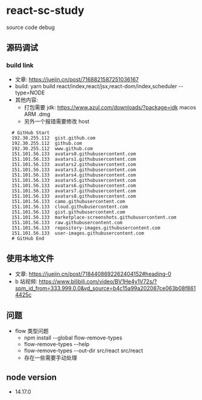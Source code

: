 # react-sc-study

source code debug

## 源码调试

### build link

- 文章: https://juejin.cn/post/7168821587251036167
- build: yarn build react/index,react/jsx,react-dom/index,scheduler --type=NODE
- 其他内容:
  - 打包需要 jdk: https://www.azul.com/downloads/?package=jdk macos ARM .dmg
  - 另外一个报错需要修改 host

```
  # GitHub Start
  192.30.255.112  gist.github.com
  192.30.255.112  github.com
  192.30.255.112  www.github.com
  151.101.56.133  avatars0.githubusercontent.com
  151.101.56.133  avatars1.githubusercontent.com
  151.101.56.133  avatars2.githubusercontent.com
  151.101.56.133  avatars3.githubusercontent.com
  151.101.56.133  avatars4.githubusercontent.com
  151.101.56.133  avatars5.githubusercontent.com
  151.101.56.133  avatars6.githubusercontent.com
  151.101.56.133  avatars7.githubusercontent.com
  151.101.56.133  avatars8.githubusercontent.com
  151.101.56.133  camo.githubusercontent.com
  151.101.56.133  cloud.githubusercontent.com
  151.101.56.133  gist.githubusercontent.com
  151.101.56.133  marketplace-screenshots.githubusercontent.com
  151.101.56.133  raw.githubusercontent.com
  151.101.56.133  repository-images.githubusercontent.com
  151.101.56.133  user-images.githubusercontent.com
  # GitHub End
```

## 使用本地文件

- 文章: https://juejin.cn/post/7184408692262404152#heading-0
- b 站视频: https://www.bilibili.com/video/BV1He4y1V72s/?spm_id_from=333.999.0.0&vd_source=b4c15a99a202087ce063b08f8614425c

## 问题

- flow 类型问题
  - npm install --global flow-remove-types
  - flow-remove-types --help
  - flow-remove-types --out-dir src/react src/react
  - 存在一些需要手动处理

## node version

- 14.17.0
